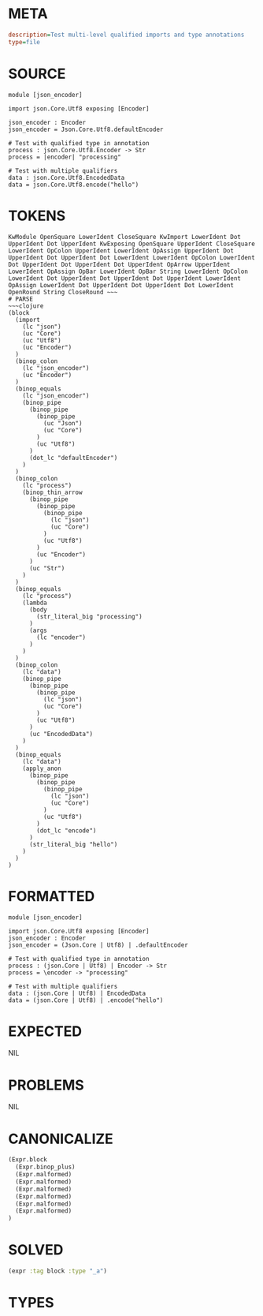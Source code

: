 # META
~~~ini
description=Test multi-level qualified imports and type annotations
type=file
~~~
# SOURCE
~~~roc
module [json_encoder]

import json.Core.Utf8 exposing [Encoder]

json_encoder : Encoder
json_encoder = Json.Core.Utf8.defaultEncoder

# Test with qualified type in annotation
process : json.Core.Utf8.Encoder -> Str
process = |encoder| "processing"

# Test with multiple qualifiers
data : json.Core.Utf8.EncodedData
data = json.Core.Utf8.encode("hello")
~~~
# TOKENS
~~~text
KwModule OpenSquare LowerIdent CloseSquare KwImport LowerIdent Dot UpperIdent Dot UpperIdent KwExposing OpenSquare UpperIdent CloseSquare LowerIdent OpColon UpperIdent LowerIdent OpAssign UpperIdent Dot UpperIdent Dot UpperIdent Dot LowerIdent LowerIdent OpColon LowerIdent Dot UpperIdent Dot UpperIdent Dot UpperIdent OpArrow UpperIdent LowerIdent OpAssign OpBar LowerIdent OpBar String LowerIdent OpColon LowerIdent Dot UpperIdent Dot UpperIdent Dot UpperIdent LowerIdent OpAssign LowerIdent Dot UpperIdent Dot UpperIdent Dot LowerIdent OpenRound String CloseRound ~~~
# PARSE
~~~clojure
(block
  (import
    (lc "json")
    (uc "Core")
    (uc "Utf8")
    (uc "Encoder")
  )
  (binop_colon
    (lc "json_encoder")
    (uc "Encoder")
  )
  (binop_equals
    (lc "json_encoder")
    (binop_pipe
      (binop_pipe
        (binop_pipe
          (uc "Json")
          (uc "Core")
        )
        (uc "Utf8")
      )
      (dot_lc "defaultEncoder")
    )
  )
  (binop_colon
    (lc "process")
    (binop_thin_arrow
      (binop_pipe
        (binop_pipe
          (binop_pipe
            (lc "json")
            (uc "Core")
          )
          (uc "Utf8")
        )
        (uc "Encoder")
      )
      (uc "Str")
    )
  )
  (binop_equals
    (lc "process")
    (lambda
      (body
        (str_literal_big "processing")
      )
      (args
        (lc "encoder")
      )
    )
  )
  (binop_colon
    (lc "data")
    (binop_pipe
      (binop_pipe
        (binop_pipe
          (lc "json")
          (uc "Core")
        )
        (uc "Utf8")
      )
      (uc "EncodedData")
    )
  )
  (binop_equals
    (lc "data")
    (apply_anon
      (binop_pipe
        (binop_pipe
          (binop_pipe
            (lc "json")
            (uc "Core")
          )
          (uc "Utf8")
        )
        (dot_lc "encode")
      )
      (str_literal_big "hello")
    )
  )
)
~~~
# FORMATTED
~~~roc
module [json_encoder]

import json.Core.Utf8 exposing [Encoder]
json_encoder : Encoder
json_encoder = (Json.Core | Utf8) | .defaultEncoder

# Test with qualified type in annotation
process : (json.Core | Utf8) | Encoder -> Str
process = \encoder -> "processing"

# Test with multiple qualifiers
data : (json.Core | Utf8) | EncodedData
data = (json.Core | Utf8) | .encode("hello")
~~~
# EXPECTED
NIL
# PROBLEMS
NIL
# CANONICALIZE
~~~clojure
(Expr.block
  (Expr.binop_plus)
  (Expr.malformed)
  (Expr.malformed)
  (Expr.malformed)
  (Expr.malformed)
  (Expr.malformed)
  (Expr.malformed)
)
~~~
# SOLVED
~~~clojure
(expr :tag block :type "_a")
~~~
# TYPES
~~~roc
~~~

